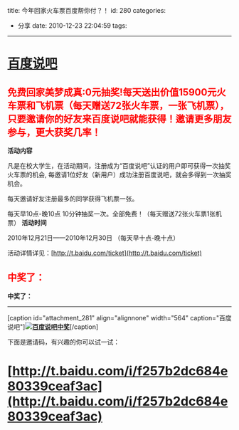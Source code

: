 title: 今年回家火车票百度帮你付？！
id: 280
categories:
  - 分享
date: 2010-12-23 22:04:59
tags:
---

# [百度说吧](http://t.baidu.com/)

## <span style="color: #ff0000">免费回家美梦成真:0元抽奖!每天送出价值15900元火车票和飞机票（每天赠送72张火车票，一张飞机票），只要邀请你的好友来百度说吧就能获得！邀请更多朋友参与，更大获奖几率！</span>

**活动内容**

凡是在校大学生，在活动期间，注册成为“百度说吧”认证的用户即可获得一次抽奖火车票的机会, 每邀请1位好友（新用户）成功注册百度说吧，就会多得到一次抽奖机会。

每天邀请好友注册最多的同学获得飞机票一张。

每天早10点-晚10点 10分钟抽奖一次。全部免费！（每天赠送72张火车票1张机票）
**活动时间**

2010年12月21日——2010年12月30日 （每天早十点-晚十点）

活动详情详见：[http://t.baidu.com/ticket](http://t.baidu.com/ticket)

## **<span style="color: #ff0000">中奖了：</span>**

**中奖了：**

** **

[caption id="attachment_281" align="alignnone" width="564" caption="百度说吧"]**[![百度说吧中奖](http://zhangmin.name/files/2010/12/Capture.jpg)](http://zhangmin.name/files/2010/12/Capture.jpg)**[/caption]

下面是邀请码，有兴趣的你可以试一试：

# [http://t.baidu.com/i/f257b2dc684e80339ceaf3ac](http://t.baidu.com/i/f257b2dc684e80339ceaf3ac)